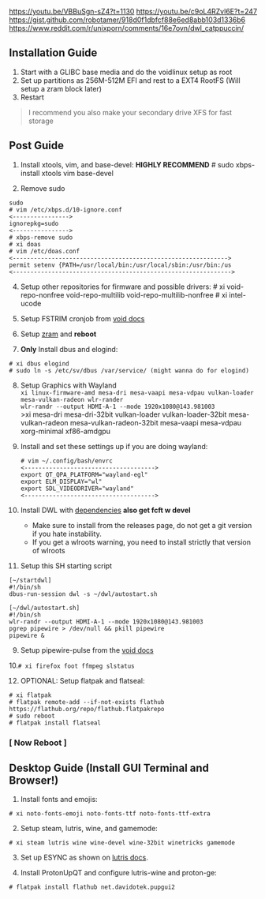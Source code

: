 https://youtu.be/VBBuSgn-sZ4?t=1130
https://youtu.be/c9oL4RZvl6E?t=247
https://gist.github.com/robotamer/918d0f1dbfcf88e6ed8abb103d1336b6
https://www.reddit.com/r/unixporn/comments/16e7ovn/dwl_catppuccin/
## Installation Guide
  1. Start with a GLIBC base media and do the voidlinux setup as root
  2. Set up partitions as 256M-512M EFI and rest to a EXT4 RootFS (Will setup a zram block later)
  3. Restart
>I recommend you also make your secondary drive XFS for fast storage
## Post Guide
  1. Install xtools, vim, and base-devel: **HIGHLY RECOMMEND**
    # sudo xbps-install xtools vim base-devel

  2. Remove sudo
```
sudo
# vim /etc/xbps.d/10-ignore.conf
<---------------->
ignorepkg=sudo
<---------------->
# xbps-remove sudo
# xi doas
# vim /etc/doas.conf
<------------------------------------------------------------->
permit setenv {PATH=/usr/local/bin:/usr/local/sbin:/usr/bin:/us
<-------------------------------------------------------------->
```

  4. Setup other repositories for firmware and possible drivers:
    # xi void-repo-nonfree void-repo-multilib void-repo-multilib-nonfree
    # xi intel-ucode
    
  5. Setup FSTRIM cronjob from [void docs](https://docs.voidlinux.org/config/ssd.html#periodic-trim-with-cron)

  6. Setup [zram](https://wiki.archlinux.org/title/Zram#Using_a_udev_rule) and **reboot**
    
  7. **Only** Install dbus and elogind:
  
    # xi dbus elogind
    # sudo ln -s /etc/sv/dbus /var/service/ (might wanna do for elogind)
    
8. Setup Graphics with Wayland  
    `xi linux-firmware-amd mesa-dri mesa-vaapi mesa-vdpau vulkan-loader mesa-vulkan-radeon wlr-rander`  
    `wlr-randr --output HDMI-A-1 --mode 1920x1080@143.981003`  
        >xi mesa-dri mesa-dri-32bit vulkan-loader vulkan-loader-32bit mesa-vulkan-radeon mesa-vulkan-radeon-32bit mesa-vaapi mesa-vdpau xorg-minimal xf86-amdgpu  
    
9. Install and set these settings up if you are doing wayland:
    ```
    # vim ~/.config/bash/envrc
    <------------------------------------->
    export QT_QPA_PLATFORM="wayland-egl"
    export ELM_DISPLAY="wl"
    export SDL_VIDEODRIVER="wayland"
    <------------------------------------->
    ```

10. Install DWL with [dependencies](https://codeberg.org/dwl/dwl#building-dwl) **also get fcft w devel**
    - Make sure to install from the releases page, do not get a git version if you hate instability.
    - If you get a wlroots warning, you need to install strictly that version of wlroots
11. Setup this SH starting script  
```
[~/startdwl]
#!/bin/sh
dbus-run-session dwl -s ~/dwl/autostart.sh

[~/dwl/autostart.sh]
#!/bin/sh
wlr-randr --output HDMI-A-1 --mode 1920x1080@143.981003
pgrep pipewire > /dev/null && pkill pipewire
pipewire &
```      
  9. Setup pipewire-pulse from the [void docs](https://docs.voidlinux.org/config/media/pipewire.html)

  10.`# xi firefox foot ffmpeg slstatus`

  12. OPTIONAL: Setup flatpak and flatseal:
  
    # xi flatpak
    # flatpak remote-add --if-not-exists flathub https://flathub.org/repo/flathub.flatpakrepo
    # sudo reboot
    # flatpak install flatseal
  ### [ **Now Reboot** ]
    
## Desktop Guide (Install GUI Terminal and Browser!)
  1. Install fonts and emojis:
    
    # xi noto-fonts-emoji noto-fonts-ttf noto-fonts-ttf-extra
    
  2. Setup steam, lutris, wine, and gamemode:
    
    # xi steam lutris wine wine-devel wine-32bit winetricks gamemode
  
  3. Set up ESYNC as shown on [lutris docs](https://github.com/lutris/docs).
  
  4. Install ProtonUpQT and configure lutris-wine and proton-ge:
    
    # flatpak install flathub net.davidotek.pupgui2
  
